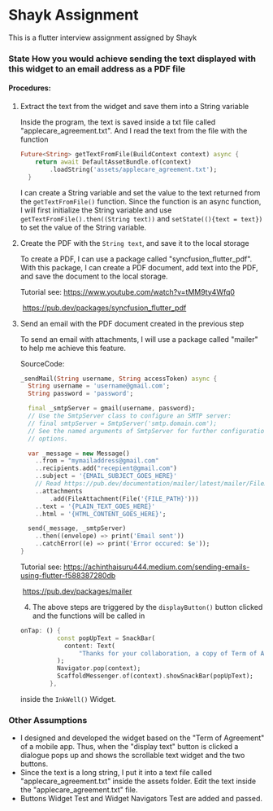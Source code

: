 # Shayk Assignment

This is a flutter interview assignment assigned by Shayk

### State How you would achieve sending the text displayed with this widget to an email address as a PDF file

#### Procedures:

1. Extract the text from the widget and save them into a String variable

   Inside the program, the text is saved inside a txt file called "applecare_agreement.txt". And I read the text from the file with the function 

   ```dart
   Future<String> getTextFromFile(BuildContext context) async {
       return await DefaultAssetBundle.of(context)
           .loadString('assets/applecare_agreement.txt');
     }
   ```

   I can create a String variable and set the value to the text returned from the ```getTextFromFile()``` function. Since the function is an async function, I will first initialize the String variable and use ```getTextFromFile().then((String text))``` and ```setState((){text = text})``` to  set the value of the String variable. 

2. Create the PDF with the ```String text```, and save it to the local storage

   To create a PDF, I can use a package called "syncfusion_flutter_pdf". With this package, I can create a PDF document, add text into the PDF, and save the document to the local storage.

   Tutorial see: https://www.youtube.com/watch?v=tMM9ty4Wfq0

   ​					https://pub.dev/packages/syncfusion_flutter_pdf

3. Send an email with the PDF document created in the previous step

   To send an email with attachments, I will use a package called "mailer" to help me achieve this feature. 

   SourceCode:

   ```dart
   _sendMail(String username, String accessToken) async {
     String username = 'username@gmail.com';
     String password = 'password';
   
     final _smtpServer = gmail(username, password);
     // Use the SmtpServer class to configure an SMTP server:
     // final smtpServer = SmtpServer('smtp.domain.com');
     // See the named arguments of SmtpServer for further configuration
     // options.  
   
     var _message = new Message()
       ..from = "mymailaddress@gmail.com"
       ..recipients.add("recepient@gmail.com")
       ..subject = '{EMAIL_SUBJECT_GOES_HERE}'
       // Read https://pub.dev/documentation/mailer/latest/mailer/FileAttachment-class.html
       ..attachments
           .add(FileAttachment(File('{FILE_PATH}')))
       ..text = '{PLAIN_TEXT_GOES_HERE}'
       ..html = '{HTML_CONTENT_GOES_HERE}';
   
     send(_message, _smtpServer)
       ..then((envelope) => print('Email sent'))
       ..catchError((e) => print('Error occured: $e'));
   }
   ```

   Tutorial see: https://achinthaisuru444.medium.com/sending-emails-using-flutter-f588387280db

   ​					https://pub.dev/packages/mailer

   4. The above steps are triggered by the ```displayButton()``` button clicked and the functions will be called in 

   ```dart
   onTap: () {
             const popUpText = SnackBar(
               content: Text(
                   "Thanks for your collaboration, a copy of Term of Agreement has been sent to your email"),
             );
             Navigator.pop(context);
             ScaffoldMessenger.of(context).showSnackBar(popUpText);
           },
   ```

   inside the ```InkWell()``` Widget.

### Other Assumptions

- I designed and developed the widget based on the "Term of Agreement" of a mobile app. Thus, when the "display text" button is clicked a dialogue pops up and shows the scrollable text widget and the two buttons.
- Since the text is a long string, I put it into a text file called "applecare_agreement.txt" inside the assets folder. Edit the text inside the "applecare_agreement.txt" file.
- Buttons Widget Test and Widget Navigators Test are added and passed.